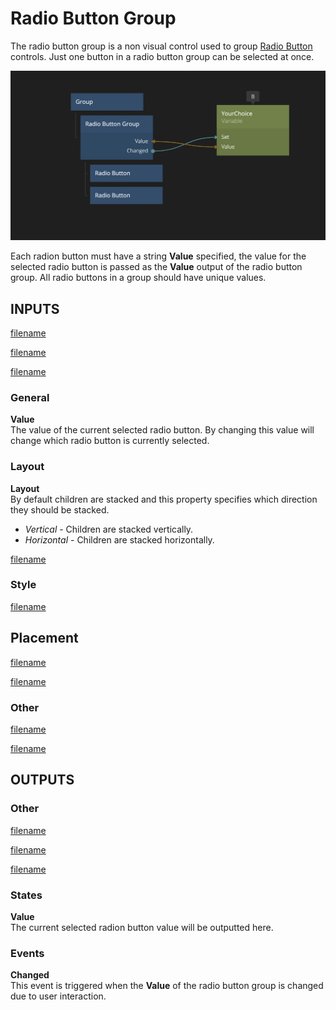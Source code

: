# Radio Button Group

The radio button group is a non visual control used to group [Radio Button](/nodes/visual/controls/radiobutton.md) controls. Just one button in a radio button group can be selected at once.

<div class="ndl-images">
    <img src="/nodes/visual/radiobutton.png" class="ndl-image large"></img>  
</div>

Each radion button must have a string **Value** specified, the value for the selected radio button is passed as the **Value** output of the radio button group. All radio buttons in a group should have unique values.

## INPUTS

[filename](./margin-and-padding.md ':include')

[filename](./alignment.md ':include')

[filename](./size-mode-and-dimensions.md ':include')

### General

**Value**  
The value of the current selected radio button. By changing this value will change which radio button is currently selected.

### Layout

**Layout**  
By default children are stacked and this property specifies which direction they should be stacked.

- _Vertical_ - Children are stacked vertically.
- _Horizontal_ - Children are stacked horizontally.

[filename](./position.md ':include')

### Style

[filename](./visibility-styles.md ':include')

## Placement  

[filename](./placement-styles.md ':include')

[filename](./dimension-constraints.md ':include')

### Other

[filename](./pointer-events-and-mounted.md ':include')

[filename](../advanced-style.md ':include')

## OUTPUTS

### Other  
[filename](./child-index-and-this-outputs.md ':include')

[filename](./bounding-box-outputs.md ':include')

[filename](./mounted-outputs.md ':include')

### States

**Value**  
The current selected radion button value will be outputted here.

### Events

**Changed**  
This event is triggered when the **Value** of the radio button group is changed due to user interaction.




